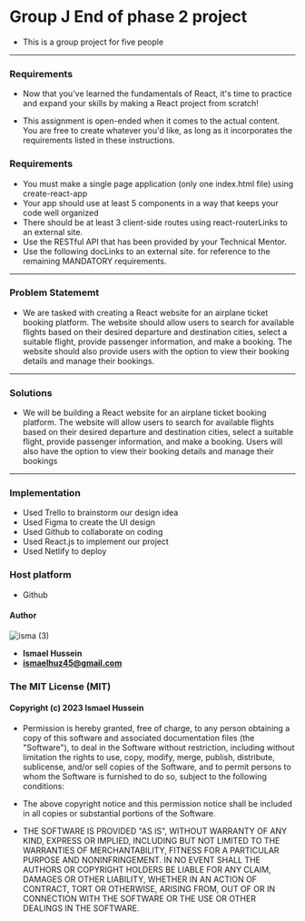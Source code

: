# Group J End of phase 2 project

- This is a group project for five people
   
______________________________________________________________________________________________________________________________________________

### Requirements
- Now that you've learned the fundamentals of React, it's time to practice and expand your skills by making a React project from scratch!

- This assignment is open-ended when it comes to the actual content. You are free to create whatever you'd like, as long as it incorporates the requirements listed in these instructions.

### Requirements
- You must make a single page application (only one index.html file) using create-react-app
- Your app should use at least 5 components in a way that keeps your code well organized
- There should be at least 3 client-side routes using react-routerLinks to an external site.
- Use the RESTful API that has been provided by your Technical Mentor.
- Use the following docLinks to an external site. for reference to the remaining MANDATORY requirements.
 
______________________________________________________________________________________________________________________________________________

### Problem Statememt
- We are tasked with creating a React website for an airplane ticket booking platform. The website should allow users to search for available flights based on their desired departure and destination cities, select a suitable flight, provide passenger information, and make a booking. The website should also provide users with the option to view their booking details and manage their bookings.

______________________________________________________________________________________________________________________________________________

### Solutions

- We will be  building a React website for an airplane ticket booking platform. The website will allow users to search for available flights based on their desired departure and destination cities, select a suitable flight, provide passenger information, and make a booking. Users will also have the option to view their booking details and manage their bookings
______________________________________________________________________________________________________________________________________________

### Implementation
- Used Trello to brainstorm our design idea
- Used Figma to create the UI design
- Used Github to collaborate on coding
- Used React.js to implement our project
- Used Netlify to deploy 

### Host platform 
- Github 
#### Author
![isma (3)](https://github.com/Isma1Huz/Portfolio/assets/132744360/226c966f-524a-40a4-ad72-2c099d44a8b8)

- **Ismael Hussein**
- **ismaelhuz45@gmail.com**

### The MIT License (MIT)

#### Copyright (c) 2023 Ismael Hussein

- Permission is hereby granted, free of charge, to any person obtaining a copy
of this software and associated documentation files (the "Software"), to deal
in the Software without restriction, including without limitation the rights
to use, copy, modify, merge, publish, distribute, sublicense, and/or sell
copies of the Software, and to permit persons to whom the Software is
furnished to do so, subject to the following conditions:

- The above copyright notice and this permission notice shall be included in
all copies or substantial portions of the Software.

- THE SOFTWARE IS PROVIDED "AS IS", WITHOUT WARRANTY OF ANY KIND, EXPRESS OR
IMPLIED, INCLUDING BUT NOT LIMITED TO THE WARRANTIES OF MERCHANTABILITY,
FITNESS FOR A PARTICULAR PURPOSE AND NONINFRINGEMENT. IN NO EVENT SHALL THE
AUTHORS OR COPYRIGHT HOLDERS BE LIABLE FOR ANY CLAIM, DAMAGES OR OTHER
LIABILITY, WHETHER IN AN ACTION OF CONTRACT, TORT OR OTHERWISE, ARISING FROM,
OUT OF OR IN CONNECTION WITH THE SOFTWARE OR THE USE OR OTHER DEALINGS IN
THE SOFTWARE.




